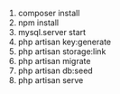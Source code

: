 1. composer install 
1. npm install
1. mysql.server start
1. php artisan key:generate
1. php artisan storage:link
1. php artisan migrate 
1. php artisan db:seed
1. php artisan serve